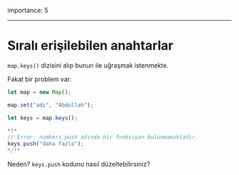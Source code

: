 importance: 5

---

# Sıralı erişilebilen anahtarlar

`map.keys()` dizisini alıp bunun ile uğraşmak istenmekte.

Fakat bir problem var:

```js run
let map = new Map();

map.set("adi", "Abdullah");

let keys = map.keys();

*!*
// Error: numbers.push adında bir fonksiyon bulunmamaktadır.
keys.push("daha fazla");
*/!*
```
Neden? `keys.push` kodunu nasıl düzeltebilirsiniz?